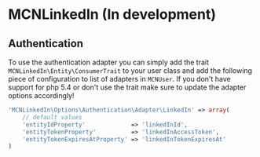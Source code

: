 MCNLinkedIn (In development)
============================

Authentication
--------------

To use the authentication adapter you can simply add the trait ```MCNLinkedIn\Entity\ConsumerTrait``` to your
user class and add the following piece of configuration to list of adapters in ```MCNUser```. If you don't have support
for php 5.4 or don't use the trait make sure to update the adapter options accordingly!

```php
'MCNLinkedIn\Options\Authentication\Adapter\LinkedIn' => array(
    // default values
    'entityIdProperty'             => 'linkedInId',
    'entityTokenProperty'          => 'linkedInAccessToken',
    'entityTokenExpiresAtProperty' => 'linkedInTokenExpiresAt'
)
```
